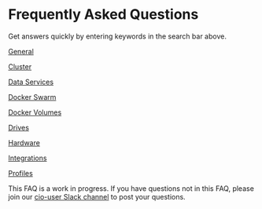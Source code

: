 # Frequently Asked Questions

Get answers quickly by entering keywords in the search bar above.  

[General](/general.md)

[Cluster](/cluster.md)

[Data Services](/data-services.md)

[Docker Swarm](/docker-swarm.md)

[Docker Volumes](/docker-volumes.md)

[Drives](/drives.md)

[Hardware](/hardware.md)

[Integrations](/integrations.md)

[Profiles](/profiles.md)

This FAQ is a work in progress. If you have questions not in this FAQ, please join our [cio-user Slack channel](http://storidge.com/join-cio-slack/) to post your questions.
